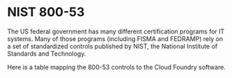 # NIST 800-53

The US federal government has many different certification programs for IT systems. Many of those programs (including FISMA and FEDRAMP) rely on a set of standardized controls published by NIST, the National Institute of Standards and Technology.

Here is a table mapping the 800-53 controls to the Cloud Foundry software.

